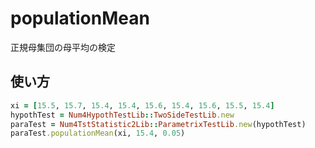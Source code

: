 populationMean
==============
正規母集団の母平均の検定

## 使い方

```ruby
xi = [15.5, 15.7, 15.4, 15.4, 15.6, 15.4, 15.6, 15.5, 15.4]
hypothTest = Num4HypothTestLib::TwoSideTestLib.new
paraTest = Num4TstStatistic2Lib::ParametrixTestLib.new(hypothTest)
paraTest.populationMean(xi, 15.4, 0.05)
```

